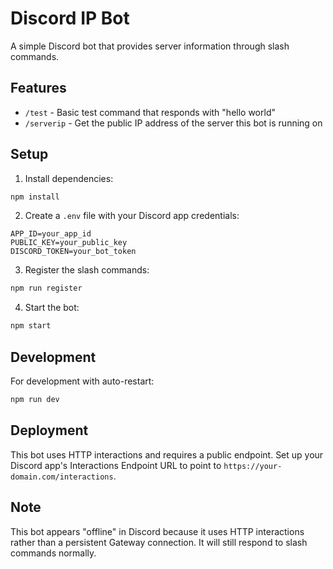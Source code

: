 # Discord IP Bot

A simple Discord bot that provides server information through slash commands.

## Features

-   `/test` - Basic test command that responds with "hello world"
-   `/serverip` - Get the public IP address of the server this bot is running on

## Setup

1. Install dependencies:

```bash
npm install
```

2. Create a `.env` file with your Discord app credentials:

```env
APP_ID=your_app_id
PUBLIC_KEY=your_public_key
DISCORD_TOKEN=your_bot_token
```

3. Register the slash commands:

```bash
npm run register
```

4. Start the bot:

```bash
npm start
```

## Development

For development with auto-restart:

```bash
npm run dev
```

## Deployment

This bot uses HTTP interactions and requires a public endpoint. Set up your Discord app's Interactions Endpoint URL to point to `https://your-domain.com/interactions`.

## Note

This bot appears "offline" in Discord because it uses HTTP interactions rather than a persistent Gateway connection. It will still respond to slash commands normally.
